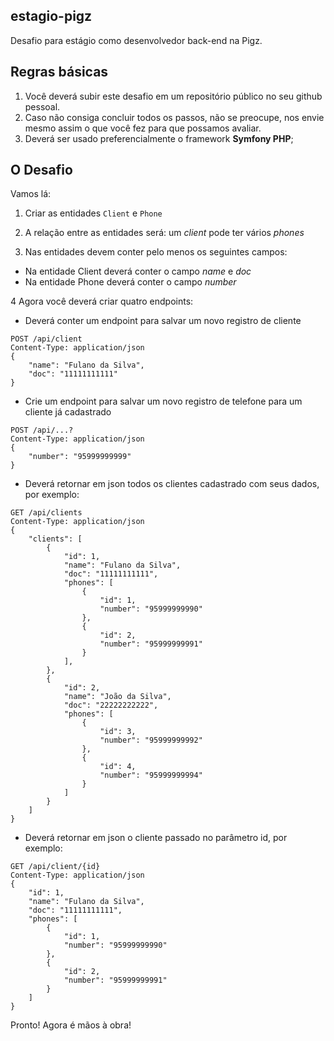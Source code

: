 ## estagio-pigz
Desafio para estágio como desenvolvedor back-end na Pigz. 

## Regras básicas
1. Você deverá subir este desafio em um repositório público no seu github pessoal.
2. Caso não consiga concluir todos os passos, não se preocupe, nos envie mesmo assim o que você fez para que possamos avaliar.
3. Deverá ser usado preferencialmente o framework **Symfony PHP**;

## O Desafio

Vamos lá:
1. Criar as entidades `Client` e `Phone`
2. A relação entre as entidades será: um *client* pode ter vários *phones*

3. Nas entidades devem conter pelo menos os seguintes campos:
- Na entidade Client deverá conter o campo *name* e *doc*
- Na entidade Phone deverá conter o campo *number*

4 Agora você deverá criar quatro endpoints:

- Deverá conter um endpoint para salvar um novo registro de cliente

```http
POST /api/client
Content-Type: application/json
{
    "name": "Fulano da Silva",
    "doc": "11111111111"
}
```

- Crie um endpoint para salvar um novo registro de telefone para um cliente já cadastrado

```http
POST /api/...?
Content-Type: application/json
{
    "number": "95999999999"
}
```

- Deverá retornar em json todos os clientes cadastrado com seus dados, por exemplo:

```http
GET /api/clients
Content-Type: application/json
{
    "clients": [    
        {
            "id": 1,
            "name": "Fulano da Silva",
            "doc": "11111111111",
            "phones": [
                {
                    "id": 1,
                    "number": "95999999990"
                },
                {
                    "id": 2,
                    "number": "95999999991"
                }
            ],
        },
        {
            "id": 2,
            "name": "João da Silva",
            "doc": "22222222222",
            "phones": [
                {
                    "id": 3,
                    "number": "95999999992"
                },
                {
                    "id": 4,
                    "number": "95999999994"
                }
            ]
        }
    ]
}
```

- Deverá retornar em json o cliente passado no parâmetro id, por exemplo:

```http
GET /api/client/{id}
Content-Type: application/json
{
    "id": 1,
    "name": "Fulano da Silva",
    "doc": "11111111111",
    "phones": [
        {
            "id": 1,
            "number": "95999999990"
        },
        {
            "id": 2,
            "number": "95999999991"
        }
    ]
}
```


Pronto! Agora é mãos à obra!


